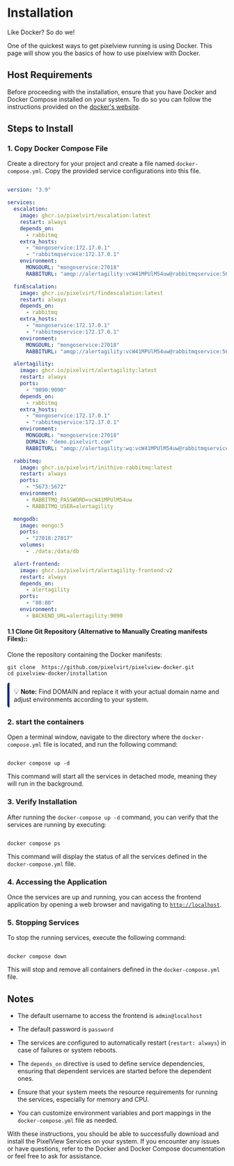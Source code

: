 # Installation
Like Docker? So do we!

One of the quickest ways to get pixelview running is using Docker. This page will show you the basics of how to use pixelview  with Docker.

## Host Requirements


Before proceeding with the installation, ensure that you have Docker and Docker Compose installed on your system. To do so you can follow the instructions provided on the [docker's website](https://docs.docker.com/get-docker/).

## Steps to Install


### 1. Copy Docker Compose File

Create a directory for your project and create a file named `docker-compose.yml`. Copy the provided service configurations into this file.

  
```yaml title="docker-compose.yaml" linenums="1"

version: "3.9"

services:
  escalation:
    image: ghcr.io/pixelvirt/escalation:latest
    restart: always
    depends_on:
      - rabbitmq
    extra_hosts:
      - "mongoservice:172.17.0.1"
      - "rabbitmqservice:172.17.0.1"
    environment:
      MONGOURL: "mongoservice:27018"
      RABBITURL: "amqp://alertagility:vcW41MPUlM54uw@rabbitmqservice:5673/alertagility"

  finEscalation:
    image: ghcr.io/pixelvirt/findescalation:latest
    restart: always
    depends_on:
      - rabbitmq
    extra_hosts:
      - "mongoservice:172.17.0.1"
      - "rabbitmqservice:172.17.0.1"
    environment:
      MONGOURL: "mongoservice:27018"
      RABBITURL: "amqp://alertagility:vcW41MPUlM54uw@rabbitmqservice:5673/alertagility"

  alertagility:
    image: ghcr.io/pixelvirt/alertagility:latest
    restart: always
    ports:
      - "9090:9090"
    depends_on:
      - rabbitmq
    extra_hosts:
      - "mongoservice:172.17.0.1"
      - "rabbitmqservice:172.17.0.1"
    environment:
      MONGOURL: "mongoservice:27018"
      DOMAIN: "demo.pixelvirt.com"
      RABBITURL: "amqp://alertagility:wq:vcW41MPUlM54uw@rabbitmqservice:5673/alertagility"

  rabbitmq:
    image: ghcr.io/pixelvirt/inithive-rabbitmq:latest
    restart: always
    ports:
      - "5673:5672"
    environment:
      - RABBITMQ_PASSWORD=vcW41MPUlM54uw
      - RABBITMQ_USER=alertagility

  mongodb:
    image: mongo:5
    ports:
      - "27018:27017"
    volumes:
      - ./data:/data/db

  alert-frontend:
    image: ghcr.io/pixelvirt/alertagility-frontend:v2
    restart: always
    depends_on:
      - alertagility
    ports:
      - "80:80"
    environment:
      - BACKEND_URL=alertagility:9090


```

#### 1.1 **Clone Git Repository (Alternative to Manually Creating manifests Files)::**

Clone the repository containing the Docker manifests:

```
git clone  https://github.com/pixelvirt/pixelview-docker.git
cd pixelview-docker/installation
```

<div style="border-left: 5px solid #0c2d7a; padding: 10px; border-radius: 5px;">
  <span style="font-size: 1.2em;">&#128161;</span> <strong>Note:</strong> Find DOMAIN and replace it with your actual domain name and adjust environments according to your system.
</div>



### 2. start the containers

Open a terminal window, navigate to the directory where the `docker-compose.yml` file is located, and run the following command:

```

docker compose up -d

```

This command will start all the services in detached mode, meaning they will run in the background.

### 3. Verify Installation

After running the `docker-compose up -d` command, you can verify that the services are running by executing:

  

```

docker compose ps

```

  

This command will display the status of all the services defined in the `docker-compose.yml` file.

### 4. Accessing the Application

Once the services are up and running, you can access the frontend application by opening a web browser and navigating to [`http://localhost`](http://localhost).

### 5. Stopping Services

To stop the running services, execute the following command:

  

```

docker compose down

```

  

This will stop and remove all containers defined in the `docker-compose.yml` file.

  

## Notes

  

- The default username to access the frontend is `admin@localhost`

- The default password is `password`

- The services are configured to automatically restart (`restart: always`) in case of failures or system reboots.

- The `depends_on` directive is used to define service dependencies, ensuring that dependent services are started before the dependent ones.

- Ensure that your system meets the resource requirements for running the services, especially for memory and CPU.

- You can customize environment variables and port mappings in the `docker-compose.yml` file as needed.

  

With these instructions, you should be able to successfully download and install the PixelView Services on your system. If you encounter any issues or have questions, refer to the Docker and Docker Compose documentation or feel free to ask for assistance.